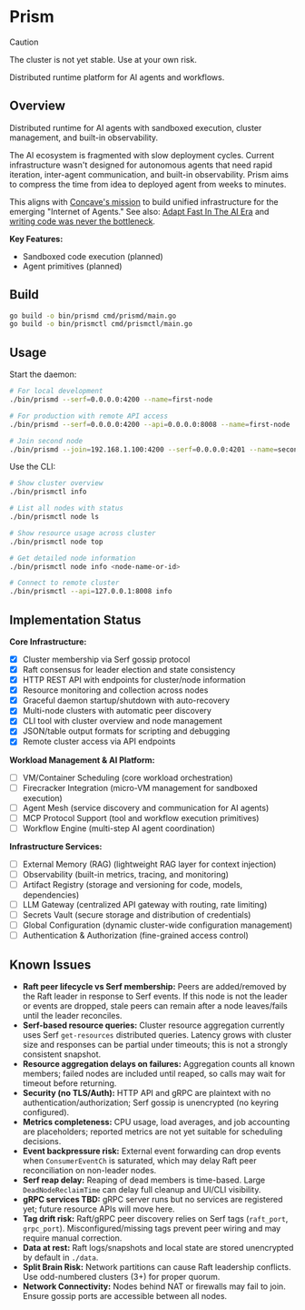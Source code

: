 # Prism

> [!CAUTION]
> The cluster is not yet stable. Use at your own risk.

Distributed runtime platform for AI agents and workflows.

## Overview

Distributed runtime for AI agents with sandboxed execution, cluster management, and built-in observability.

The AI ecosystem is fragmented with slow deployment cycles. Current infrastructure wasn't designed for autonomous agents that need rapid iteration, inter-agent communication, and built-in observability. Prism aims to compress the time from idea to deployed agent from weeks to minutes.

This aligns with [Concave's mission](https://concave.dev/) to build unified infrastructure for the emerging "Internet of Agents." See also: [Adapt Fast In The AI Era](https://matmul.net/$/adapt-fast.html) and [writing code was never the bottleneck](https://ordep.dev/posts/writing-code-was-never-the-bottleneck).

**Key Features:**
- Sandboxed code execution (planned)
- Agent primitives (planned)

## Build

```bash
go build -o bin/prismd cmd/prismd/main.go
go build -o bin/prismctl cmd/prismctl/main.go
```

## Usage

Start the daemon:
```bash
# For local development
./bin/prismd --serf=0.0.0.0:4200 --name=first-node

# For production with remote API access
./bin/prismd --serf=0.0.0.0:4200 --api=0.0.0.0:8008 --name=first-node

# Join second node 
./bin/prismd --join=192.168.1.100:4200 --serf=0.0.0.0:4201 --name=second-node
```

Use the CLI:
```bash
# Show cluster overview
./bin/prismctl info

# List all nodes with status
./bin/prismctl node ls

# Show resource usage across cluster  
./bin/prismctl node top

# Get detailed node information
./bin/prismctl node info <node-name-or-id>

# Connect to remote cluster
./bin/prismctl --api=127.0.0.1:8008 info
```

## Implementation Status

**Core Infrastructure:**
- [x] Cluster membership via Serf gossip protocol
- [x] Raft consensus for leader election and state consistency
- [x] HTTP REST API with endpoints for cluster/node information
- [x] Resource monitoring and collection across nodes
- [x] Graceful daemon startup/shutdown with auto-recovery
- [x] Multi-node clusters with automatic peer discovery
- [x] CLI tool with cluster overview and node management
- [x] JSON/table output formats for scripting and debugging
- [x] Remote cluster access via API endpoints

**Workload Management & AI Platform:**
- [ ] VM/Container Scheduling (core workload orchestration)
- [ ] Firecracker Integration (micro-VM management for sandboxed execution)
- [ ] Agent Mesh (service discovery and communication for AI agents)
- [ ] MCP Protocol Support (tool and workflow execution primitives)
- [ ] Workflow Engine (multi-step AI agent coordination)

**Infrastructure Services:**
- [ ] External Memory (RAG) (lightweight RAG layer for context injection)
- [ ] Observability (built-in metrics, tracing, and monitoring)
- [ ] Artifact Registry (storage and versioning for code, models, dependencies)
- [ ] LLM Gateway (centralized API gateway with routing, rate limiting)
- [ ] Secrets Vault (secure storage and distribution of credentials)
- [ ] Global Configuration (dynamic cluster-wide configuration management)
- [ ] Authentication & Authorization (fine-grained access control)

## Known Issues

- **Raft peer lifecycle vs Serf membership:** Peers are added/removed by the Raft leader in response to Serf events. If this node is not the leader or events are dropped, stale peers can remain after a node leaves/fails until the leader reconciles.
- **Serf-based resource queries:** Cluster resource aggregation currently uses Serf `get-resources` distributed queries. Latency grows with cluster size and responses can be partial under timeouts; this is not a strongly consistent snapshot.
- **Resource aggregation delays on failures:** Aggregation counts all known members; failed nodes are included until reaped, so calls may wait for timeout before returning.
- **Security (no TLS/Auth):** HTTP API and gRPC are plaintext with no authentication/authorization; Serf gossip is unencrypted (no keyring configured).
- **Metrics completeness:** CPU usage, load averages, and job accounting are placeholders; reported metrics are not yet suitable for scheduling decisions.
- **Event backpressure risk:** External event forwarding can drop events when `ConsumerEventCh` is saturated, which may delay Raft peer reconciliation on non-leader nodes.
- **Serf reap delay:** Reaping of dead members is time-based. Large `DeadNodeReclaimTime` can delay full cleanup and UI/CLI visibility.
- **gRPC services TBD:** gRPC server runs but no services are registered yet; future resource APIs will move here.
- **Tag drift risk:** Raft/gRPC peer discovery relies on Serf tags (`raft_port`, `grpc_port`). Misconfigured/missing tags prevent peer wiring and may require manual correction.
- **Data at rest:** Raft logs/snapshots and local state are stored unencrypted by default in `./data`.
- **Split Brain Risk:** Network partitions can cause Raft leadership conflicts. Use odd-numbered clusters (3+) for proper quorum.
- **Network Connectivity:** Nodes behind NAT or firewalls may fail to join. Ensure gossip ports are accessible between all nodes.